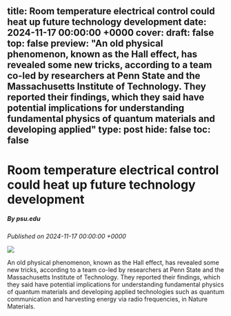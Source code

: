 title: Room temperature electrical control could heat up future technology development
date: 2024-11-17 00:00:00 +0000
cover: 
draft: false
top: false
preview: "An old physical phenomenon, known as the Hall effect, has revealed some new tricks, according to a team co-led by researchers at Penn State and the Massachusetts Institute of Technology. They reported their findings, which they said have potential implications for understanding fundamental physics of quantum materials and developing applied"
type: post
hide: false
toc: false
---

# Room temperature electrical control could heat up future technology development
##### By psu.edu
_Published on 2024-11-17 00:00:00 +0000_

![](https://psu-gatsby-files-prod.s3.amazonaws.com/s3fs-public/styles/16_9_1000w/public/2024/10/mao_4x3.png?h=d08f423e&itok=w1-_rNTz)

An old physical phenomenon, known as the Hall effect, has revealed some new tricks, according to a team co-led by researchers at Penn State and the Massachusetts Institute of Technology. They reported their findings, which they said have potential implications for understanding fundamental physics of quantum materials and developing applied technologies such as quantum communication and harvesting energy via radio frequencies, in Nature Materials.
